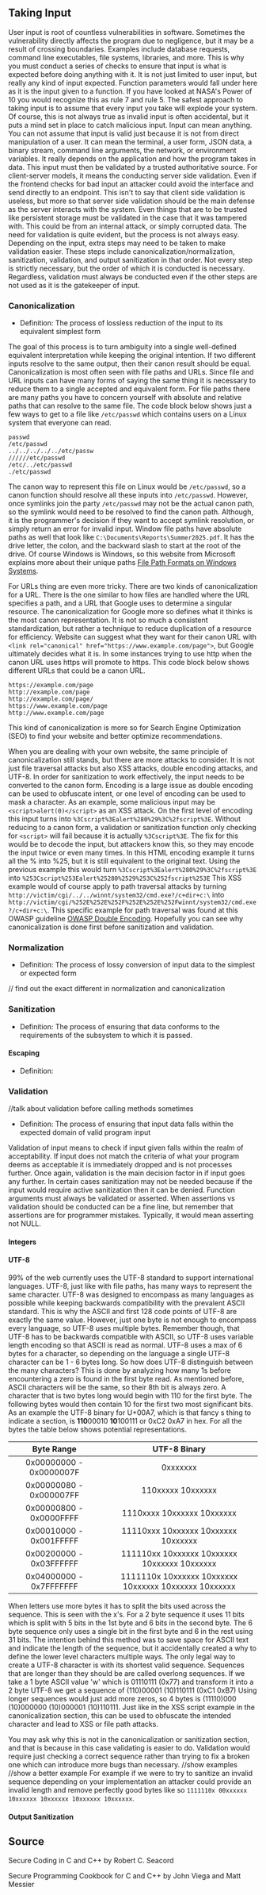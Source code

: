 ## Taking Input

User input is root of countless vulnerabilities in software.
Sometimes the vulnerability directly affects the program due to negligence, but it may be a result of crossing boundaries.
Examples include database requests, command line executables, file systems, libraries, and more.
This is why you must conduct a series of checks to ensure that input is what is expected before doing anything with it.
It is not just limited to user input, but really any kind of input expected.
Function parameters would fall under here as it is the input given to a function.
If you have looked at NASA's Power of 10 you would recognize this as rule 7 and rule 5.
The safest approach to taking input is to assume that every input you take will explode your system.
Of course, this is not always true as invalid input is often accidental, but it puts a mind set in place to catch malicious input.
Input can mean anything.
You can not assume that input is valid just because it is not from direct manipulation of a user.
It can mean the terminal, a user form, JSON data, a binary stream, command line arguments, the network, or environment variables.
It really depends on the application and how the program takes in data.
This input must then be validated by a trusted authoritative source.
For client-server models, it means the conducting server side validation.
Even if the frontend checks for bad input an attacker could avoid the interface and send directly to an endpoint.
This isn't to say that client side validation is useless, but more so that server side validation should be the main defense as the server interacts with the system.
Even things that are to be trusted like persistent storage must be validated in the case that it was tampered with.
This could be from an internal attack, or simply corrupted data.
The need for validation is quite evident, but the process is not always easy.
Depending on the input, extra steps may need to be taken to make validation easier.
These steps include canonicalization/normalization, sanitization, validation, and output sanitization in that order.
Not every step is strictly necessary, but the order of which it is conducted is necessary.
Regardless, validation must always be conducted even if the other steps are not used as it is the gatekeeper of input.

### Canonicalization

- Definition: The process of lossless reduction of the input to its equivalent simplest form

The goal of this process is to turn ambiguity into a single well-defined equivalent interpretation while keeping the original intention.
If two different inputs resolve to the same output, then their canon result should be equal.
Canonicalization is most often seen with file paths and URLs.
Since file and URL inputs can have many forms of saying the same thing it is necessary to reduce them to a single accepted and equivalent form.
For file paths there are many paths you have to concern yourself with absolute and relative paths that can resolve to the same file.
The code block below shows just a few ways to get to a file like `/etc/passwd` which contains users on a Linux system that everyone can read.
```
passwd
/etc/passwd
../../../../../etc/passw
//////etc/passwd
/etc/../etc/passwd
./etc/passwd
```
The canon way to represent this file on Linux would be `/etc/passwd`, so a canon function should resolve all these inputs into `/etc/passwd`.
However, once symlinks join the party `/etc/passwd` may not be the actual canon path, so the symlink would need to be resolved to find the canon path.
Although, it is the programmer's decision if they want to accept symlink resolution, or simply return an error for invalid input.
Window file paths have absolute paths as well that look like `C:\Documents\Reports\Summer2025.pdf`.
It has the drive letter, the colon, and the backward slash to start at the root of the drive.
Of course Windows is Windows, so this website from Microsoft explains more about their unique paths [File Path Formats on Windows Systems](https://learn.microsoft.com/en-us/dotnet/standard/io/file-path-formats).

For URLs thing are even more tricky.
There are two kinds of canonicalization for a URL.
There is the one similar to how files are handled where the URL specifies a path, and a URL that Google uses to determine a singular resource.
The canonicalization for Google more so defines what it thinks is the most canon representation.
It is not so much a consistent standardization, but rather a technique to reduce duplication of a resource for efficiency.
Website can suggest what they want for their canon URL with `<link rel="canonical" href="https://www.example.com/page">`, but Google ultimately decides what it is.
In some instances trying to use http when the canon URL uses https will promote to https.
This code block below shows different URLs that could be a canon URL.
```
https://example.com/page
http://example.com/page
http://example.com/page/
https://www.example.com/page
http://www.example.com/page
```
This kind of canonicalization is more so for Search Engine Optimization (SEO) to find your website and better optimize recommendations.

When you are dealing with your own website, the same principle of canonicalization still stands, but there are more attacks to consider.
It is not just file traversal attacks but also XSS attacks, double encoding attacks, and UTF-8.
In order for sanitization to work effectively, the input needs to be converted to the canon form.
Encoding is a large issue as double encoding can be used to obfuscate intent, or one level of encoding can be used to mask a character.
As an example, some malicious input may be `<script>alert(0)</script>` as an XSS attack.
On the first level of encoding this input turns into `%3Cscript%3Ealert%280%29%3C%2fscript%3E`.
Without reducing to a canon form, a validation or sanitization function only checking for `<script>` will fail because it is actually `%3Cscript%3E`.
The fix for this would be to decode the input, but attackers know this, so they may encode the input twice or even many times.
In this HTML encoding example it turns all the % into %25, but it is still equivalent to the original text.
Using the previous example this would turn `%3Cscript%3Ealert%280%29%3C%2fscript%3E` into `%253Cscript%253Ealert%25280%2529%253C%252fscript%253E`
This XSS example would of course apply to path traversal attacks by turning `http://victim/cgi/../../winnt/system32/cmd.exe?/c+dir+c:\` into `http://victim/cgi/%252E%252E%252F%252E%252E%252Fwinnt/system32/cmd.exe?/c+dir+c:\`.
This specific example for path traversal was found at this OWASP guideline [OWASP Double Encoding](https://owasp.org/www-community/Double_Encoding).
Hopefully you can see why canonicalization is done first before sanitization and validation.

### Normalization

- Definition: The process of lossy conversion of input data to the simplest or expected form

// find out the exact different in normalization and canonicalization

### Sanitization

- Definition: The process of ensuring that data conforms to the requirements of the subsystem to which it is passed.


#### Escaping

- Definition: 

### Validation

//talk about validation before calling methods sometimes

- Definition: The process of ensuring that input data falls within the expected domain of valid program input

Validation of input means to check if input given falls within the realm of acceptability.
If input does not match the criteria of what your program deems as acceptable it is immediately dropped and is not processes further.
Once again, validation is the main decision factor in if input goes any further.
In certain cases sanitization may not be needed because if the input would require active sanitization then it can be denied.
Function arguments must always be validated or asserted.
When assertions vs validation should be conducted can be a fine line, but remember that assertions are for programmer mistakes.
Typically, it would mean asserting not NULL.

#### Integers

#### UTF-8

99% of the web currently uses the UTF-8 standard to support international languages.
UTF-8, just like with file paths, has many ways to represent the same character.
UTF-8 was designed to encompass as many languages as possible while keeping backwards compatibility with the prevalent ASCII standard.
This is why the ASCII and first 128 code points of UTF-8 are exactly the same value.
However, just one byte is not enough to encompass every language, so UTF-8 uses multiple bytes.
Remember though, that UTF-8 has to be backwards compatible with ASCII, so UTF-8 uses variable length encoding so that ASCII is read as normal.
UTF-8 uses a max of 6 bytes for a character, so depending on the language a single UTF-8 character can be 1 - 6 bytes long.
So how does UTF-8 distinguish between the many characters?
This is done by analyzing how many 1s before encountering a zero is found in the first byte read.
As mentioned before, ASCII characters will be the same, so their 8th bit is always zero.
A character that is two bytes long would begin with 110 for the first byte.
The following bytes would then contain 10 for the first two most significant bits.
As an example the UTF-8 binary for U+00A7, which is that fancy s thing to indicate a section, is **110**00010 **10**100111 or 0xC2 0xA7 in hex.
For all the bytes the table below shows potential representations.

| Byte Range              | UTF-8 Binary                                          |
| :---------------------: | :---------------------------------------------------: |
| 0x00000000 - 0x0000007F | 0xxxxxxx                                              |
| 0x00000080 - 0x000007FF | 110xxxxx 10xxxxxx                                     |
| 0x00000800 - 0x0000FFFF | 1110xxxx 10xxxxxx 10xxxxxx                            |
| 0x00010000 - 0x001FFFFF | 11110xxx 10xxxxxx 10xxxxxx 10xxxxxx                   |
| 0x00200000 - 0x03FFFFFF | 111110xx 10xxxxxx 10xxxxxx 10xxxxxx 10xxxxxx          |
| 0x04000000 - 0x7FFFFFFF | 1111110x 10xxxxxx 10xxxxxx 10xxxxxx 10xxxxxx 10xxxxxx |

When letters use more bytes it has to split the bits used across the sequence.
This is seen with the x's.
For a 2 byte sequence it uses 11 bits which is split with 5 bits in the 1st byte and 6 bits in the second byte.
The 6 byte sequence only uses a single bit in the first byte and 6 in the rest using 31 bits.
The intention behind this method was to save space for ASCII text and indicate the length of the sequence, but it accidentally created a why to define the lower level characters multiple ways.
The only legal way to create a UTF-8 character is with its shortest valid sequence.
Sequences that are longer than they should be are called overlong sequences.
If we take a 1 byte ASCII value 'w' which is 01110111 (0x77) and transform it into a 2 byte UTF-8 we get a sequence of (110)00001 (10)110111 (0xC1 0xB7)
Using longer sequences would just add more zeros, so 4 bytes is (11110)000 (10)000000 (10)000001 (10)110111.
Just like in the XSS script example in the canonicalization section, this can be used to obfuscate the intended character and lead to XSS or file path attacks.

You may ask why this is not in the canonicalization or sanitization section, and that is because in this case validating is easier to do.
Validation would require just checking a correct sequence rather than trying to fix a broken one which can introduce more bugs than necessary.
//show examples
//show a better example
For example if we were to try to sanitize an invalid sequence depending on your implementation an attacker could provide an invalid length and remove perfectly good bytes like so `1111110x 00xxxxxx 10xxxxxx 10xxxxxx 10xxxxxx 10xxxxxx`.

#### Output Sanitization

## Source

Secure Coding in C and C++ by Robert C. Seacord

Secure Programming Cookbook for C and C++ by John Viega and Matt Messier
